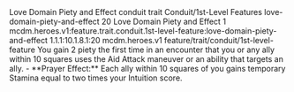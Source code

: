 <ability>
  <name>Love Domain Piety and Effect</name>
  <metadata>
    <class>conduit</class>
    <feature_type>trait</feature_type>
    <file_dpath>Conduit/1st-Level Features</file_dpath>
    <item_id>love-domain-piety-and-effect</item_id>
    <item_index>20</item_index>
    <item_name>Love Domain Piety and Effect</item_name>
    <level>1</level>
    <scc>mcdm.heroes.v1:feature.trait.conduit.1st-level-feature:love-domain-piety-and-effect</scc>
    <scdc>1.1.1:10.1.8.1:20</scdc>
    <source>mcdm.heroes.v1</source>
    <type>feature/trait/conduit/1st-level-feature</type>
  </metadata>
  <effects>
    <effect type="mundane" name="Piety">You gain 2 piety the first time in an encounter that you or any ally within 10 squares uses the Aid Attack maneuver or an ability that targets an ally.
- **Prayer Effect:** Each ally within 10 squares of you gains temporary Stamina equal to two times your Intuition score.</effect>
  </effects>
</ability>
